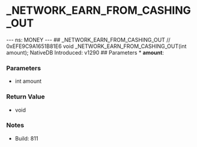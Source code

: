 # _NETWORK_EARN_FROM_CASHING_OUT

--- ns: MONEY --- ## _NETWORK_EARN_FROM_CASHING_OUT  // 0xEFE9C9A1651B81E6 void _NETWORK_EARN_FROM_CASHING_OUT(int amount);  NativeDB Introduced: v1290  ## Parameters * **amount**:

### Parameters
* int amount

### Return Value
* void

### Notes
* Build: 811

